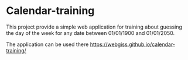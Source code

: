# Calendar-training

This project provide a simple web application for training about guessing the day of the week for any date between 01/01/1900 and 01/01/2050.

The application can be used there https://webgiss.github.io/calendar-training/

